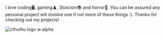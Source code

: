 

I love coding🖥️, gaming♟️, Stoicism📚 and horror👾. You can be assured any personal project will involve one if not more of these things :). 
Thanks for checking out my projects!


![cthulhu logo w alpha](https://user-images.githubusercontent.com/109598902/190192080-f1efeceb-8235-4cd2-946d-2918b440b685.png)
